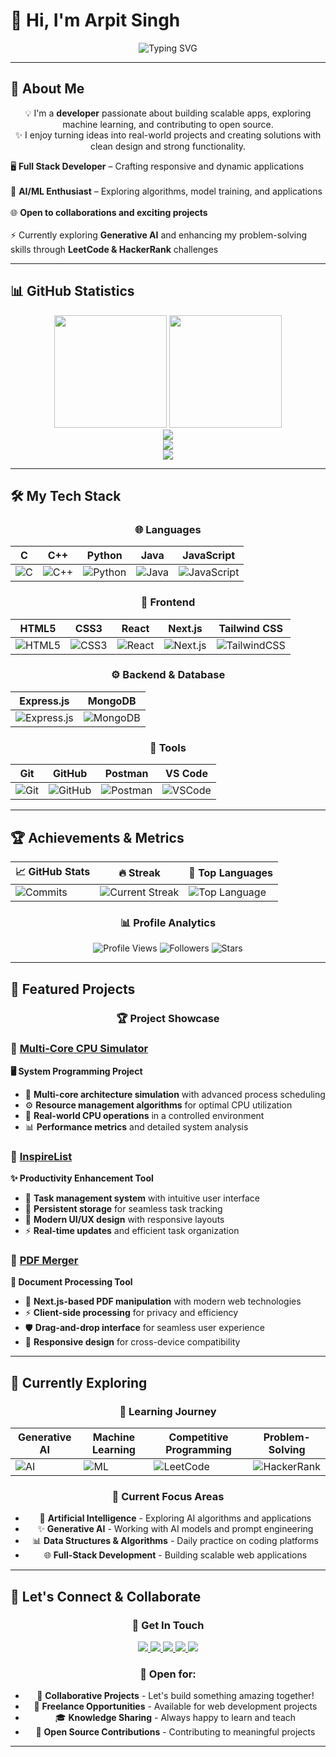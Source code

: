 # 👋 Hi, I'm Arpit Singh  

<div align="center">
  <img src="https://readme-typing-svg.herokuapp.com?font=Fira+Code&size=28&duration=3000&pause=1000&color=36BCF7&center=true&vCenter=true&width=700&lines=Full+Stack+Developer;Machine+Learning+Explorer;Open+Source+Contributor;Always+Learning+New+Technologies" alt="Typing SVG" />
</div>  

---

## 🚀 About Me  

<div align="center">
  
💡 I'm a **developer** passionate about building scalable apps, exploring machine learning, and contributing to open source.  
✨ I enjoy turning ideas into real-world projects and creating solutions with clean design and strong functionality.  

</div>  

<p align="center">  

🖥️ <b>Full Stack Developer</b> – Crafting responsive and dynamic applications <br>  
🤖 <b>AI/ML Enthusiast</b> – Exploring algorithms, model training, and applications <br>  
🌐 <b>Open to collaborations and exciting projects</b> <br>  
⚡ Currently exploring <b>Generative AI</b> and enhancing my problem-solving skills through <b>LeetCode & HackerRank</b> challenges  

</p>  

---

## 📊 GitHub Statistics

<div align="center">
  <img height="180em" src="https://github-readme-stats.vercel.app/api?username=ArpitSingh4010&show_icons=true&theme=tokyonight&hide_border=true&count_private=true&include_all_commits=true" />
  <img height="180em" src="https://github-readme-stats.vercel.app/api/top-langs/?username=ArpitSingh4010&layout=compact&theme=tokyonight&hide_border=true&langs_count=8" />
</div>

<div align="center">
  <img src="https://github-readme-streak-stats.herokuapp.com/?user=ArpitSingh4010&theme=tokyonight&hide_border=true&stroke=0000&background=0D1117" />
</div>

<div align="center">
  <img src="https://github-readme-activity-graph.vercel.app/graph?username=ArpitSingh4010&theme=tokyo-night&hide_border=true" />
</div>

<div align="center">
  <img src="https://github-profile-summary-cards.vercel.app/api/cards/profile-details?username=ArpitSingh4010&theme=tokyonight" />
</div>

---

## 🛠️ My Tech Stack  

<div align="center">

### 🌐 Languages  
| C | C++ | Python | Java | JavaScript |  
|---|---|---|---|---|  
| ![C](https://img.shields.io/badge/-C-00599C?style=for-the-badge&logo=c&logoColor=white) | ![C++](https://img.shields.io/badge/-C++-00599C?style=for-the-badge&logo=c%2B%2B&logoColor=white) | ![Python](https://img.shields.io/badge/-Python-3776AB?style=for-the-badge&logo=python&logoColor=white) | ![Java](https://img.shields.io/badge/-Java-ED8B00?style=for-the-badge&logo=openjdk&logoColor=white) | ![JavaScript](https://img.shields.io/badge/-JavaScript-F7DF1E?style=for-the-badge&logo=javascript&logoColor=black) |

### 🎨 Frontend  
| HTML5 | CSS3 | React | Next.js | Tailwind CSS |  
|---|---|---|---|---|  
| ![HTML5](https://img.shields.io/badge/-HTML5-E34F26?style=for-the-badge&logo=html5&logoColor=white) | ![CSS3](https://img.shields.io/badge/-CSS3-1572B6?style=for-the-badge&logo=css3&logoColor=white) | ![React](https://img.shields.io/badge/-React-20232A?style=for-the-badge&logo=react&logoColor=61DAFB) | ![Next.js](https://img.shields.io/badge/-Next.js-000000?style=for-the-badge&logo=next.js&logoColor=white) | ![TailwindCSS](https://img.shields.io/badge/-Tailwind_CSS-38B2AC?style=for-the-badge&logo=tailwind-css&logoColor=white) |

### ⚙️ Backend & Database  
| Express.js | MongoDB |  
|---|---|  
| ![Express.js](https://img.shields.io/badge/-Express.js-000000?style=for-the-badge&logo=express&logoColor=white) | ![MongoDB](https://img.shields.io/badge/-MongoDB-4EA94B?style=for-the-badge&logo=mongodb&logoColor=white) |

### 🔧 Tools  
| Git | GitHub | Postman | VS Code |  
|---|---|---|---|  
| ![Git](https://img.shields.io/badge/-Git-F05032?style=for-the-badge&logo=git&logoColor=white) | ![GitHub](https://img.shields.io/badge/-GitHub-181717?style=for-the-badge&logo=github&logoColor=white) | ![Postman](https://img.shields.io/badge/-Postman-FF6C37?style=for-the-badge&logo=postman&logoColor=white) | ![VSCode](https://img.shields.io/badge/-VS_Code-0078d7?style=for-the-badge&logo=visual-studio-code&logoColor=white) |

</div>  

---

## 🏆 Achievements & Metrics

<div align="center">

| 📈 **GitHub Stats** | 🔥 **Streak** | 🌟 **Top Languages** |
|---|---|---|
| ![Commits](https://img.shields.io/github/commit-activity/y/ArpitSingh4010/ArpitSingh4010?style=for-the-badge&color=blue) | ![Current Streak](https://img.shields.io/badge/Current%20Streak-Check%20Above-orange?style=for-the-badge) | ![Top Language](https://img.shields.io/badge/Top%20Language-Check%20Above-green?style=for-the-badge) |

### 📊 **Profile Analytics**
![Profile Views](https://komarev.com/ghpvc/?username=ArpitSingh4010&color=blueviolet&style=for-the-badge&label=Profile+Views)
![Followers](https://img.shields.io/github/followers/ArpitSingh4010?label=Followers&style=for-the-badge&color=blue)
![Stars](https://img.shields.io/github/stars/ArpitSingh4010?affiliations=OWNER%2CCOLLABORATOR&style=for-the-badge&color=yellow&label=Total+Stars)

</div>

---

## 📌 Featured Projects  

<div align="center">

### 🏆 **Project Showcase**

</div>

### 🔹 [Multi-Core CPU Simulator](https://github.com/ArpitSingh4010/Multi-Core_CPU-Simulator)  
**🖥️ System Programming Project**
- 🚀 **Multi-core architecture simulation** with advanced process scheduling
- ⚙️ **Resource management algorithms** for optimal CPU utilization  
- 🎯 **Real-world CPU operations** in a controlled environment
- 📊 **Performance metrics** and detailed system analysis

### 🔹 [InspireList](https://github.com/ArpitSingh4010/InspireList)  
**✨ Productivity Enhancement Tool**
- 📝 **Task management system** with intuitive user interface
- 💾 **Persistent storage** for seamless task tracking
- 🎨 **Modern UI/UX design** with responsive layouts
- ⚡ **Real-time updates** and efficient task organization

### 🔹 [PDF Merger](https://github.com/ArpitSingh4010/PDF-Merger)  
**📄 Document Processing Tool**
- 🔧 **Next.js-based PDF manipulation** with modern web technologies
- ⚡ **Client-side processing** for privacy and efficiency
- 🛡️ **Drag-and-drop interface** for seamless user experience
- 🎯 **Responsive design** for cross-device compatibility

---

## 📖 Currently Exploring  

<div align="center">

### 🌟 **Learning Journey**

| Generative AI | Machine Learning | Competitive Programming | Problem-Solving |
|---|---|---|---|
| ![AI](https://img.shields.io/badge/-Generative_AI-8E44AD?style=for-the-badge&logo=openai&logoColor=white) | ![ML](https://img.shields.io/badge/-Machine_Learning-FF6F00?style=for-the-badge&logo=tensorflow&logoColor=white) | ![LeetCode](https://img.shields.io/badge/-LeetCode-FFA116?style=for-the-badge&logo=leetcode&logoColor=black) | ![HackerRank](https://img.shields.io/badge/-HackerRank-2EC866?style=for-the-badge&logo=hackerrank&logoColor=white) |

### 🎯 **Current Focus Areas**
- 🤖 **Artificial Intelligence** - Exploring AI algorithms and applications
- ✨ **Generative AI** - Working with AI models and prompt engineering  
- 📊 **Data Structures & Algorithms** - Daily practice on coding platforms
- 🌐 **Full-Stack Development** - Building scalable web applications

</div>  

---

## 🤝 Let's Connect & Collaborate

<div align="center">

### 💬 **Get In Touch**

<a href="mailto:arpitsinght25@gmail.com">
  <img src="https://img.shields.io/badge/Email-D14836?style=for-the-badge&logo=gmail&logoColor=white" />
</a>  

<a href="https://www.linkedin.com/in/arpit-singh-ab056a322/">
  <img src="https://img.shields.io/badge/LinkedIn-0077B5?style=for-the-badge&logo=linkedin&logoColor=white" />
</a>  

<a href="https://leetcode.com/u/fWfaQT25L5/">
  <img src="https://img.shields.io/badge/LeetCode-FFA116?style=for-the-badge&logo=leetcode&logoColor=black" />
</a>  

<a href="https://www.hackerrank.com/profile/arpitsinght25">
  <img src="https://img.shields.io/badge/HackerRank-2EC866?style=for-the-badge&logo=hackerrank&logoColor=white" />
</a>  

<a href="https://github.com/ArpitSingh4010">
  <img src="https://img.shields.io/badge/GitHub-100000?style=for-the-badge&logo=github&logoColor=white" />
</a>  

### 🌟 **Open for:**
- 👥 **Collaborative Projects** - Let's build something amazing together!
- 💼 **Freelance Opportunities** - Available for web development projects
- 🎓 **Knowledge Sharing** - Always happy to learn and teach
- 🚀 **Open Source Contributions** - Contributing to meaningful projects

</div>  

---
